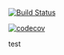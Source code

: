 [![Build Status](https://travis-ci.com/Garandor/rust_playground.svg?branch=master)](https://travis-ci.com/Garandor/rust_playground)

[![codecov](https://codecov.io/gh/Garandor/rust_playground/branch/master/graph/badge.svg)](https://codecov.io/gh/Garandor/rust_playground)

test
